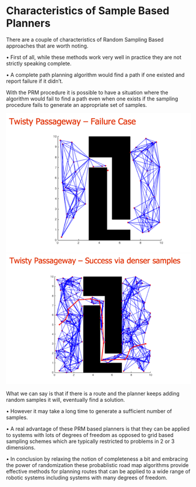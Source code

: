 # Characteristics of Sample Based Planners

There are a couple of characteristics of Random Sampling Based approaches that are worth noting.

• First of all, while these methods work very well in practice they are not strictly speaking complete.

• A complete path planning algorithm would find a path if one existed and report failure if it didn’t.

With the PRM procedure it is possible to have a situation where the algorithm would fail to find a path even when one exists if the sampling procedure fails to generate an appropriate set of samples.

![Alt text](../../../../.gitbook/assets/1546201453749.png) ![Alt text](../../../../.gitbook/assets/1546201460892.png)

What we can say is that if there is a route and the planner keeps adding random samples it will, eventually find a solution.

• However it may take a long time to generate a sufficient number of samples.

• A real advantage of these PRM based planners is that they can be applied to systems with lots of degrees of freedom as opposed to grid based sampling schemes which are typically restricted to problems in 2 or 3 dimensions.

• In conclusion by relaxing the notion of completeness a bit and embracing the power of randomization these probablistic road map algorithms provide effective methods for planning routes that can be applied to a wide range of robotic systems including systems with many degrees of freedom.


